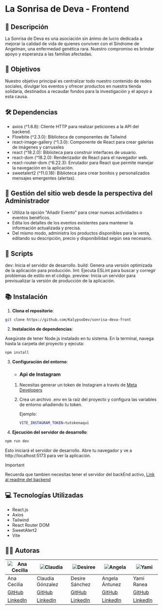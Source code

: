 # La Sonrisa de Deva - Frontend

## 📄 Descripción
La Sonrisa de Deva es una asociación sin ánimo de lucro dedicada a mejorar la calidad de vida de quienes conviven con el Síndrome de Angelman, una enfermedad genética rara. Nuestro compromiso es brindar apoyo y esperanza a las familias afectadas.

## 🎯 Objetivos
Nuestro objetivo principal es centralizar todo nuestro contenido de redes sociales, divulgar los eventos y ofrecer productos en nuestra tienda solidaria, destinados a recaudar fondos para la investigación y el apoyo a esta causa. 

## 🛠️ Dependencias
- axios (^1.6.8): Cliente HTTP para realizar peticiones a la API del backend.
- Flowbite (^2.3.0): Biblioteca de componentes de Tailwind
- react-image-gallery (^1.3.0): Componente de React para crear galerías de imágenes y carruseles
- react (^18.2.0): Biblioteca para construir interfaces de usuario.
- react-dom (^18.2.0): Renderizador de React para el navegador web.
- react-router-dom (^6.22.3): Enrutador para React que permite manejar la navegación en la aplicación.
- sweetalert2 (^11.0.18): Biblioteca para crear bonitos y personalizados mensajes emergentes (alertas).

## 📕 Gestión del sitio web desde la perspectiva del Administrador
- Utiliza la opción "Añadir Evento" para crear nuevas actividades o eventos benéficos.
- Edita los detalles de los eventos existentes para mantener la información actualizada y precisa.
- Del mismo modo, administra los productos disponibles para la venta, editando su descripción, precio y disponibilidad según sea necesario.

## 🚀 Scripts
dev: Inicia el servidor de desarrollo.
build: Genera una versión optimizada de la aplicación para producción.
lint: Ejecuta ESLint para buscar y corregir problemas de estilo en el código.
preview: Inicia un servidor para previsualizar la versión de producción de la aplicación.

## 📚 Instalación

1. **Clona el repositorio**:

```bash
git clone https://github.com/KalypsoDev/sonrisa-deva-front
```
2. **Instalación de dependencias**:

Asegúrate de tener Node.js instalado en tu sistema.
En la terminal, navega hasta la carpeta del proyecto y ejecuta:

```bash
npm install
```

3. **Configuración del entorno**:

    - ### Api de Instagram
     1. Necesitas generar un token de Instagram a través de [Meta Developers](https://developers.facebook.com/)
     2. Crea un archivo .env en la raíz del proyecto y configura las variables de entorno añadiendo tu token.
     
        Ejemplo:

        ```bash
        VITE_INSTAGRAM_TOKEN=tutokenaqui
        ```

4. **Ejecución del servidor de desarrollo**:

```bash
npm run dev
```
Esto iniciará el servidor de desarrollo. Abre tu navegador y ve a http://localhost:5173 para ver la aplicación.

> [!IMPORTANT]  
> Recuerda que tambien necesitas tener el servidor del backEnd activo, [Link al readme del backend](https://github.com/KalypsoDev/sonrisa-deva-back/blob/main/README.md)


## 💻 Tecnologías Utilizadas
- React.js
- Axios
- Tailwind
- React Router DOM
- SweetAlert2
- Vite

## 👩‍💻 Autoras

| ![Ana Cecilia](https://avatars.githubusercontent.com/AnaCe-7?s=50) | ![Claudia](https://avatars.githubusercontent.com/claudiaglez?s=50) | ![Desiree](https://avatars.githubusercontent.com/DevDesiree?s=50) | ![Angela](https://avatars.githubusercontent.com/KalypsoDev?s=50) | ![Yami](https://avatars.githubusercontent.com/yamiranea?s=50) |
| --- | --- | --- | --- | --- |
| Ana Cecilia | Claudia Gónzalez | Desire Sánchez | Angela Ántunez | Yami Ranea |
| [GitHub](https://github.com/AnaCe-7) | [GitHub](https://github.com/claudiaglez) | [GitHub](https://github.com/DevDesiree) | [GitHub](https://github.com/KalypsoDev) | [GitHub](https://github.com/yamiranea) |
| [LinkedIn](https://www.linkedin.com/in/ana-cecilia-reques/) | [LinkedIn](https://www.linkedin.com/in/claudiaglezgarcia/) | [LinkedIn](https://www.linkedin.com/in/desisanchez/) | [LinkedIn](https://www.linkedin.com/in/angela-antunez-sanchez/) | [LinkedIn](https://www.linkedin.com/in/yamila-ranea/) 


